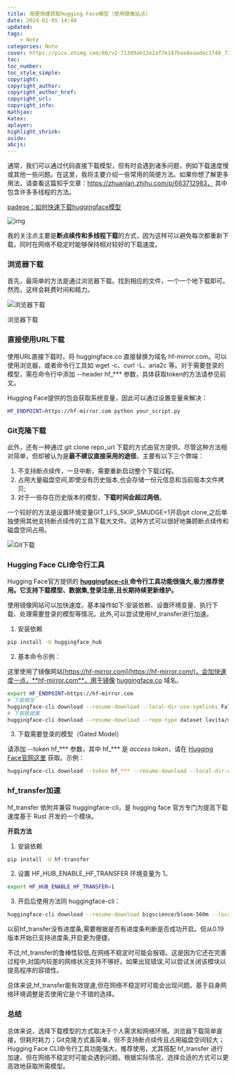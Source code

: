 ```yaml
---
title: 简便快捷获取Hugging Face模型（使用镜像站点）
date: 2024-01-05 14:40
updated:
tags:
    - Note
categories: Note
cover: https://picx.zhimg.com/80/v2-71309ab12e2af7e147bae8eaadac1f48_720w.png
toc:
toc_number:
toc_style_simple:
copyright:
copyright_author:
copyright_author_href:
copyright_url:
copyright_info:
mathjax:
katex:
aplayer:
highlight_shrink:
aside:
abcjs: 
---
```


通常，我们可以通过代码直接下载模型，但有时会遇到诸多问题，例如下载速度慢或其他一些问题。在这里，我将主要介绍一些常用的简便方法。如果你想了解更多用法，请查看这篇知乎文章：https://zhuanlan.zhihu.com/p/663712983， 其中包含许多多线程的方法。

[padeoe：如何快速下载huggingface模型](https://zhuanlan.zhihu.com/p/663712983)

![img](https://picx.zhimg.com/v2-9e8901ddec21dae36a31bb438dae03a8_r.jpg?source=172ae18b)

我的关注点主要是**断点续传和多线程下载**的方式，因为这样可以避免每次都重新下载，同时在网络不稳定时能够保持相对较好的下载速度。

### 浏览器下载

首先，最简单的方法是通过浏览器下载。找到相应的文件，一个一个地下载即可。然而，这样会耗费时间和精力。

![浏览器下载](https://picx.zhimg.com/80/v2-83aaadbd16b90a345f15a08954aa9e2e_720w.png?source=d16d100b)





浏览器下载

### 直接使用URL下载

使用URL直接下载时，将 huggingface.co 直接替换为域名 hf-mirror.com。可以使用浏览器，或者命令行工具如 wget -c、curl -L、aria2c 等。对于需要登录的模型，需在命令行中添加 --header hf_*** 参数，具体获取token的方法请参见前文。

Hugging Face提供的包会获取系统变量，因此可以通过设置变量来解决：

```bash
HF_ENDPOINT=https://hf-mirror.com python your_script.py
```

### Git克隆下载

此外，还有一种通过 git clone repo_url 下载的方式由官方提供。尽管这种方法相对简单，但却被认为是**最不建议直接采用的途径**，主要有以下三个弊端：

1. 不支持断点续传，一旦中断，需要重新启动整个下载过程。
2. 占用大量磁盘空间,即使没有历史版本,也会存储一份元信息和当前版本文件拷贝;
3. 对于一些存在历史版本的模型，**下载时间会超过两倍**。

一个较好的方法是设置环境变量GIT_LFS_SKIP_SMUDGE=1开启git clone,之后单独使用其他支持断点续传的工具下载大文件。这种方式可以很好地兼顾断点续传和磁盘空间占用。

![Git下载](https://picx.zhimg.com/80/v2-3e4aaa6d94bd5dd6b7cea0f745e581f8_720w.png?source=d16d100b)







### Hugging Face CLI命令行工具

Hugging Face官方提供的 [**huggingface-cli** ](https://zhuanlan.zhihu.com/p/676222159///hf-mirror.com/docs/huggingface_hub/guides/download#download-from-the-cli) **命令行工具功能很强大,极力推荐使用。它支持下载模型、数据集,登录注册,且长期持续更新维护。**

使用镜像网站可以加快速度。基本操作如下:安装依赖、设置环境变量、执行下载、处理需要登录的模型等情况。此外,可以尝试使用hf_transfer进行加速。

1. 安装依赖

```bash
pip install -U huggingface_hub
```

2. 基本命令示例：

这里使用了镜像网站[https://hf-mirror.com](https://hf-mirror.com/)，会加快速度一点，**hf-mirror.com**，用于镜像 [huggingface.co](https://huggingface.co/) 域名。

```bash
export HF_ENDPOINT=https://hf-mirror.com
# 下载模型
huggingface-cli download --resume-download --local-dir-use-symlinks False bigscience/bloom-560m --local-dir bloom-560m
# 下载数据集
huggingface-cli download --resume-download --repo-type dataset lavita/medical-qa-shared-task-v1-toy
```

3. 下载需要登录的模型（Gated Model）

请添加 --token hf_*** 参数，其中 hf_*** 是 *access token*，请在 [Hugging Face官网这里](https://huggingface.co/settings/tokens) 获取。示例：

```bash
huggingface-cli download --token hf_*** --resume-download --local-dir-use-symlinks False meta-llama/Llama-2-7b-hf --local-dir Llama-2-7b-hf
```

### hf_transfer加速

hf_transfer 依附并兼容 huggingface-cli，是 hugging face 官方专门为提高下载速度基于 Rust 开发的一个模块。

**开启方法**

1. 安装依赖

```bash
pip install -U hf-transfer
```

2. 设置 HF_HUB_ENABLE_HF_TRANSFER 环境变量为 1。

```bash
export HF_HUB_ENABLE_HF_TRANSFER=1
```

3. 开启后使用方法同 huggingface-cli：

```bash
huggingface-cli download --resume-download bigscience/bloom-560m --local-dir bloom-560m
```

以前hf_transfer没有进度条,需要根据是否有进度条判断是否成功开启。但从0.19版本开始已支持进度条,开启更为便捷。

不过,hf_transfer的鲁棒性较低,在网络不稳定时可能会报错。这是因为它还在完善过程中,对国内较差的网络状况支持不够好。如果出现错误,可以尝试关闭该模块以提高程序的容错性。

总体来说,hf_transfer能有效提速,但在网络不稳定时可能会出现问题。基于自身网络环境调整是否使用它是个不错的选择。

### 总结

总体来说，选择下载模型的方式取决于个人需求和网络环境。浏览器下载简单直接，但耗时耗力；Git克隆方式虽简单，但不支持断点续传且占用磁盘空间较大；Hugging Face CLI命令行工具功能强大，推荐使用，尤其搭配 hf_transfer 进行加速，但在网络不稳定时可能会遇到问题。根据实际情况，选择合适的方式可以更高效地获取所需模型。
